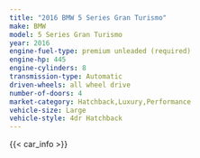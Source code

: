 ```yaml
---
title: "2016 BMW 5 Series Gran Turismo"
make: BMW
model: 5 Series Gran Turismo
year: 2016
engine-fuel-type: premium unleaded (required)
engine-hp: 445
engine-cylinders: 8
transmission-type: Automatic
driven-wheels: all wheel drive
number-of-doors: 4
market-category: Hatchback,Luxury,Performance
vehicle-size: Large
vehicle-style: 4dr Hatchback
---
```


{{< car_info >}}

